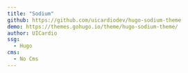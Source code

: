 ```yaml
---
title: "Sodium"
github: https://github.com/uicardiodev/hugo-sodium-theme
demo: https://themes.gohugo.io/theme/hugo-sodium-theme/
author: UICardio
ssg:
  - Hugo
cms:
  - No Cms
---
```

